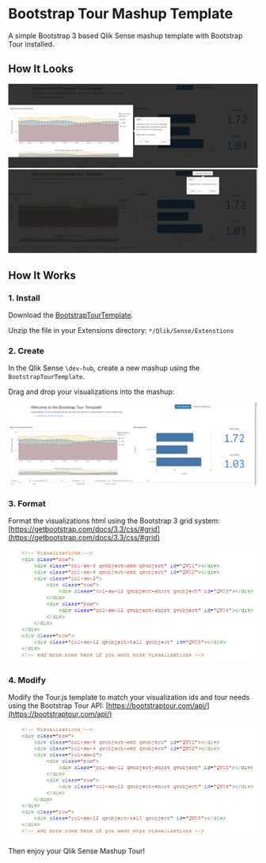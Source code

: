# Bootstrap Tour Mashup Template
A simple Bootstrap 3 based Qlik Sense mashup template with Bootstrap Tour installed.

## How It Looks
![](https://raw.githubusercontent.com/amblemind/qs-bootstrap-tour-mashup-template/master/docs/images/Step%201.PNG)
![](https://raw.githubusercontent.com/amblemind/qs-bootstrap-tour-mashup-template/master/docs/images/Step%207.PNG)

## How It Works
### 1. Install
Download the [BootstrapTourTemplate](https://github.com/amblemind/qs-bootstrap-tour-mashup-template).

Unzip the file in your Extensions directory: `*/Qlik/Sense/Extenstions`

### 2. Create
In the Qlik Sense `\dev-hub`, create a new mashup using the `BootstrapTourTemplate`. 

Drag and drop your visualizations into the mashup:

![](https://raw.githubusercontent.com/amblemind/qs-bootstrap-tour-mashup-template/master/docs/images/Step%200.PNG)

### 3. Format
Format the visualizations html using the Bootstrap 3 grid system: [https://getbootstrap.com/docs/3.3/css/#grid](https://getbootstrap.com/docs/3.3/css/#grid)

![](https://raw.githubusercontent.com/amblemind/qs-bootstrap-tour-mashup-template/master/docs/images/Visualization%20Format%20with%20Bootstrap.PNG)

### 4. Modify
Modify the Tour.js template to match your visualization ids and tour needs using the Bootstrap Tour API: [https://bootstraptour.com/api/](https://bootstraptour.com/api/)

![](https://raw.githubusercontent.com/amblemind/qs-bootstrap-tour-mashup-template/master/docs/images/Visualization%20Format%20with%20Bootstrap.PNG)

Then enjoy your Qlik Sense Mashup Tour!
